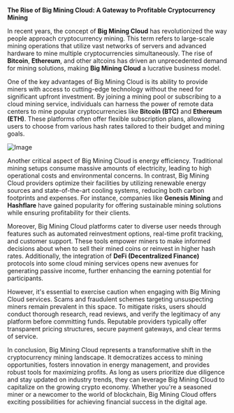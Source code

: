 **The Rise of Big Mining Cloud: A Gateway to Profitable Cryptocurrency Mining**

In recent years, the concept of **Big Mining Cloud** has revolutionized the way people approach cryptocurrency mining. This term refers to large-scale mining operations that utilize vast networks of servers and advanced hardware to mine multiple cryptocurrencies simultaneously. The rise of **Bitcoin**, **Ethereum**, and other altcoins has driven an unprecedented demand for mining solutions, making **Big Mining Cloud** a lucrative business model.

One of the key advantages of Big Mining Cloud is its ability to provide miners with access to cutting-edge technology without the need for significant upfront investment. By joining a mining pool or subscribing to a cloud mining service, individuals can harness the power of remote data centers to mine popular cryptocurrencies like **Bitcoin (BTC)** and **Ethereum (ETH)**. These platforms often offer flexible subscription plans, allowing users to choose from various hash rates tailored to their budget and mining goals.

![Image](https://github.com/user-attachments/assets/b8266eee-691e-4ee1-99ef-bfa10d234fd4)

Another critical aspect of Big Mining Cloud is energy efficiency. Traditional mining setups consume massive amounts of electricity, leading to high operational costs and environmental concerns. In contrast, Big Mining Cloud providers optimize their facilities by utilizing renewable energy sources and state-of-the-art cooling systems, reducing both carbon footprints and expenses. For instance, companies like **Genesis Mining** and **Hashflare** have gained popularity for offering sustainable mining solutions while ensuring profitability for their clients.

Moreover, Big Mining Cloud platforms cater to diverse user needs through features such as automated reinvestment options, real-time profit tracking, and customer support. These tools empower miners to make informed decisions about when to sell their mined coins or reinvest in higher hash rates. Additionally, the integration of **DeFi (Decentralized Finance)** protocols into some cloud mining services opens new avenues for generating passive income, further enhancing the earning potential for participants.

However, it's essential to exercise caution when engaging with Big Mining Cloud services. Scams and fraudulent schemes targeting unsuspecting miners remain prevalent in this space. To mitigate risks, users should conduct thorough research, read reviews, and verify the legitimacy of any platform before committing funds. Reputable providers typically offer transparent pricing structures, secure payment gateways, and clear terms of service.

In conclusion, Big Mining Cloud represents a transformative shift in the cryptocurrency mining landscape. It democratizes access to mining opportunities, fosters innovation in energy management, and provides robust tools for maximizing profits. As long as users prioritize due diligence and stay updated on industry trends, they can leverage Big Mining Cloud to capitalize on the growing crypto economy. Whether you're a seasoned miner or a newcomer to the world of blockchain, Big Mining Cloud offers exciting possibilities for achieving financial success in the digital age.